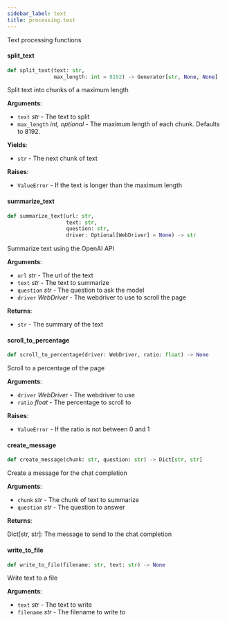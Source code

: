 ```yaml
---
sidebar_label: text
title: processing.text
---
```


Text processing functions

#### split\_text

```python
def split_text(text: str,
               max_length: int = 8192) -> Generator[str, None, None]
```

Split text into chunks of a maximum length

**Arguments**:

- `text` _str_ - The text to split
- `max_length` _int, optional_ - The maximum length of each chunk. Defaults to 8192.
  

**Yields**:

- `str` - The next chunk of text
  

**Raises**:

- `ValueError` - If the text is longer than the maximum length

#### summarize\_text

```python
def summarize_text(url: str,
                   text: str,
                   question: str,
                   driver: Optional[WebDriver] = None) -> str
```

Summarize text using the OpenAI API

**Arguments**:

- `url` _str_ - The url of the text
- `text` _str_ - The text to summarize
- `question` _str_ - The question to ask the model
- `driver` _WebDriver_ - The webdriver to use to scroll the page
  

**Returns**:

- `str` - The summary of the text

#### scroll\_to\_percentage

```python
def scroll_to_percentage(driver: WebDriver, ratio: float) -> None
```

Scroll to a percentage of the page

**Arguments**:

- `driver` _WebDriver_ - The webdriver to use
- `ratio` _float_ - The percentage to scroll to
  

**Raises**:

- `ValueError` - If the ratio is not between 0 and 1

#### create\_message

```python
def create_message(chunk: str, question: str) -> Dict[str, str]
```

Create a message for the chat completion

**Arguments**:

- `chunk` _str_ - The chunk of text to summarize
- `question` _str_ - The question to answer
  

**Returns**:

  Dict[str, str]: The message to send to the chat completion

#### write\_to\_file

```python
def write_to_file(filename: str, text: str) -> None
```

Write text to a file

**Arguments**:

- `text` _str_ - The text to write
- `filename` _str_ - The filename to write to

